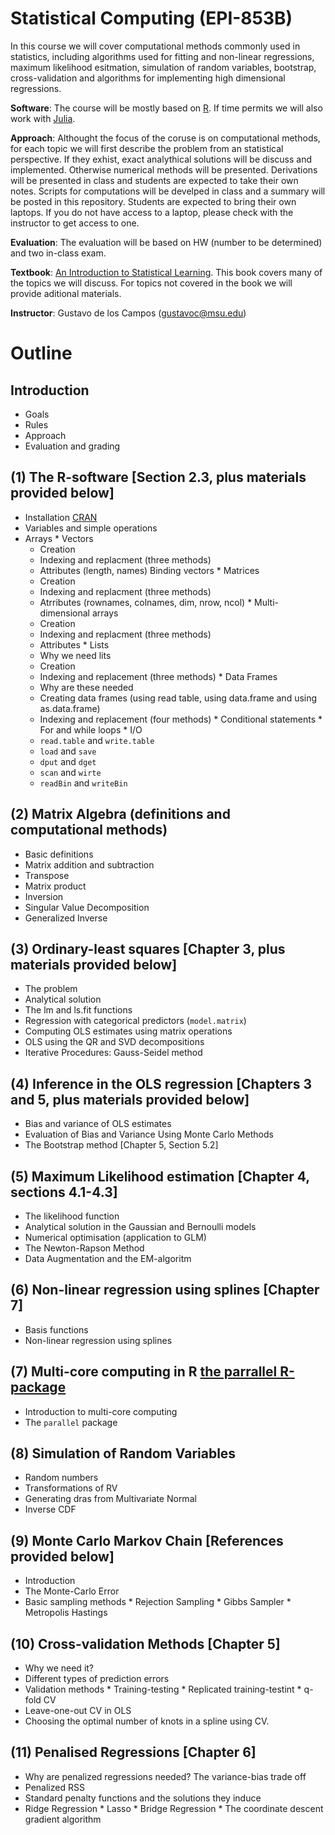 # Statistical Computing  (EPI-853B)

In this course we will cover computational methods commonly used in statistics, including algorithms used for fitting and non-linear regressions, maximum likelihood esitmation, simulation of random variables, bootstrap, cross-validation and algorithms for implementing high dimensional regressions.

**Software**: The course will be mostly based on [R](https://www.r-project.org/). If time permits we will also work with [Julia](http://julialang.org/).

**Approach**: Althought the focus of the coruse is on computational methods, for each topic  we will first describe the problem from an statistical perspective. If they exhist, exact analythical solutions will be discuss and implemented. Otherwise numerical methods will be presented. Derivations will be presented in class and students are expected to take their own notes. Scripts for computations will be develped in class and a summary will be posted in this repository. Students are expected to bring their own laptops. If you do not have access to a laptop, please check with the instructor to get access to one.

**Evaluation**: The evaluation will be based on HW (number to be determined) and two in-class exam.

**Textbook**: [An Introduction to Statistical Learning](http://www-bcf.usc.edu/~gareth/ISL/index.html). This book covers many of the topics we will discuss. For topics not covered in the book we will provide aditional materials.

**Instructor**: Gustavo de los Campos (gustavoc@msu.edu)

# Outline

## Introduction 
   * Goals
   * Rules
   * Approach
   * Evaluation and grading

## (1) The R-software  [Section 2.3, plus materials provided below]
   * Installation [CRAN]()
   * Variables and simple operations
   * Arrays 
   	* Vectors
   		* Creation
   		* Indexing and replacment (three methods)
   		* Attributes (length, names)
   		 Binding vectors
   	* Matrices
   		* Creation
   		* Indexing and replacment (three methods)
   		* Atrributes (rownames, colnames, dim, nrow, ncol)
   	* Multi-dimensional arrays
   		* Creation
   		* Indexing and replacment (three methods)
   		* Attributes
	* Lists
		* Why we need lits
		* Creation
		* Indexing and replacement (three methods)
	* Data Frames	
		* Why are these needed
		* Creating data frames (using read table, using data.frame and using as.data.frame)
		* Indexing and replacement (four methods)
	* Conditional statements
	* For and while loops
	* I/O
		* `read.table`  and `write.table`
		* `load` and `save`
		* `dput` and `dget`
		* `scan` and `wirte`
		* `readBin` and `writeBin`

## (2) Matrix Algebra (definitions and computational methods)
   * Basic definitions
   * Matrix addition and subtraction
   * Transpose
   * Matrix product
   * Inversion
   * Singular Value Decomposition
   * Generalized Inverse
	
## (3) Ordinary-least squares [Chapter 3, plus materials provided below]
   * The problem
   * Analytical solution
   * The lm and ls.fit functions
   * Regression with categorical predictors (`model.matrix`)
   * Computing OLS estimates using matrix operations
   * OLS using the QR and SVD decompositions
   * Iterative Procedures: Gauss-Seidel method
	
## (4) Inference in the OLS regression [Chapters 3 and 5, plus materials provided below]
   * Bias and variance of OLS estimates
   * Evaluation of Bias and Variance Using Monte Carlo Methods
   * The Bootstrap method [Chapter 5, Section 5.2]

## (5) Maximum Likelihood estimation [Chapter 4, sections 4.1-4.3]
   * The likelihood function
   * Analytical solution in the Gaussian and Bernoulli models
   * Numerical optimisation (application to GLM)
   * The Newton-Rapson Method
   * Data Augmentation and the EM-algoritm
    
## (6) Non-linear regression using splines [Chapter 7]	
   * Basis functions
   * Non-linear regression using splines

## (7)  Multi-core computing in R [the parrallel R-package](https://stat.ethz.ch/R-manual/R-devel/library/parallel/doc/parallel.pdf)
   * Introduction to multi-core computing
   * The `parallel` package

## (8) Simulation of Random Variables
   * Random numbers
   * Transformations of RV
   * Generating dras from Multivariate Normal
   * Inverse CDF
	
## (9) Monte Carlo Markov Chain [References provided below]
   * Introduction
   * The Monte-Carlo Error
   * Basic sampling methods
   	* Rejection Sampling
   	* Gibbs Sampler
   	* Metropolis Hastings
	
## (10) Cross-validation Methods [Chapter 5]
   * Why we need it?
   * Different types of prediction errors
   * Validation methods
   	* Training-testing
   	* Replicated training-testint
   	* q-fold CV
   * Leave-one-out CV in OLS
   * Choosing the optimal number of knots in a spline using CV.
	
## (11) Penalised Regressions [Chapter 6]
   * Why are penalized regressions needed? The variance-bias trade off
   * Penalized RSS 
   * Standard penalty functions and the solutions they induce
   * Ridge Regression
	* Lasso
	* Bridge Regression
	* The coordinate descent gradient algorithm 
